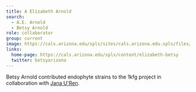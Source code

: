 ```yaml
---
title: A Elizabeth Arnold
search:
  - A.E. Arnold
  - Betsy Arnold
role: collaborator
group: current
image: https://cals.arizona.edu/spls/sites/cals.arizona.edu.spls/files/styles/people-listing/public/dxvgUqc_.jpg
links:
  home-page: https://cals.arizona.edu/spls/content/elizabeth-betsy
  twitter: betsyarizona
---
```


Betsy Arnold contributed endophyte strains to the 1kfg project in collaboration with [Jana U'Ren](/members/jana-uren).
